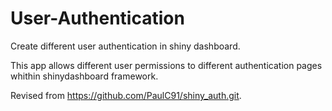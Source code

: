 # User-Authentication #

Create different user authentication in shiny dashboard. 

This app allows different user permissions to different authentication pages whithin shinydashboard framework.

Revised from https://github.com/PaulC91/shiny_auth.git.

